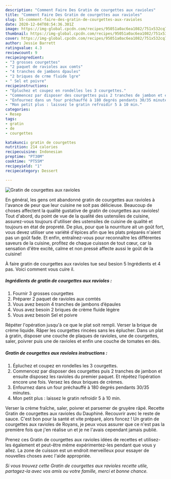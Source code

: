 ```yaml
---
description: "Comment Faire Des Gratin de courgettes aux ravioles"
title: "Comment Faire Des Gratin de courgettes aux ravioles"
slug: 55-comment-faire-des-gratin-de-courgettes-aux-ravioles
date: 2020-12-04T08:54:36.301Z
image: https://img-global.cpcdn.com/recipes/95051a0ac6ea1082/751x532cq70/gratin-de-courgettes-aux-ravioles-photo-principale-de-la-recette.jpg
thumbnail: https://img-global.cpcdn.com/recipes/95051a0ac6ea1082/751x532cq70/gratin-de-courgettes-aux-ravioles-photo-principale-de-la-recette.jpg
cover: https://img-global.cpcdn.com/recipes/95051a0ac6ea1082/751x532cq70/gratin-de-courgettes-aux-ravioles-photo-principale-de-la-recette.jpg
author: Jessie Barrett
ratingvalue: 4.3
reviewcount: 9
recipeingredient:
- "3 grosses courgettes"
- "2 paquet de ravioles aux comts"
- "4 tranches de jambons dpaules"
- "2 briques de crme fluide lgre"
- " Sel et poivre"
recipeinstructions:
- "Épluchez et coupez en rondelles les 3 courgettes."
- "Commencez par disposer des courgettes puis 2 tranches de jambon et ensuite disposez les ravioles du premier paquet. Et répétez l’opération encore une fois. Versez les deux briques de crèmes."
- "Enfournez dans un four préchauffé à 180 degrés pendants 30/35 minutes."
- "Mon petit plus : laissez le gratin refroidir 5 à 10 min."
categories:
- Resep
tags:
- gratin
- de
- courgettes

katakunci: gratin de courgettes 
nutrition: 214 calories
recipecuisine: Indonesian
preptime: "PT30M"
cooktime: "PT55M"
recipeyield: "1"
recipecategory: Dessert

---
```



![Gratin de courgettes aux ravioles](https://img-global.cpcdn.com/recipes/95051a0ac6ea1082/751x532cq70/gratin-de-courgettes-aux-ravioles-photo-principale-de-la-recette.jpg)

En général, les gens ont abandonné gratin de courgettes aux ravioles à l'avance de peur que leur cuisine ne soit pas délicieuse. Beaucoup de choses affectent la qualité gustative de gratin de courgettes aux ravioles! Tout d'abord, du point de vue de la qualité des ustensiles de cuisine, assurez-vous toujours d'utiliser des ustensiles de cuisine de qualité et toujours en état de propreté. De plus, pour que la nourriture ait un goût fort, vous devez utiliser une variété d'épices afin que les plats préparés n'aient pas un goût fade. Et enfin, entraînez-vous pour reconnaître les différentes saveurs de la cuisine, profitez de chaque cuisson de tout cœur, car la sensation d'être excité, calme et non pressé affecte aussi le goût de la cuisine!

<!--inarticleads1-->

À faire gratin de courgettes aux ravioles tue seul besion 5 Ingrédients et 4 pas. Voici comment vous cuire il.

##### Ingrédients de gratin de courgettes aux ravioles :

1. Fournir 3 grosses courgettes
1. Préparer 2 paquet de ravioles aux comtés
1. Vous avez besoin 4 tranches de jambons d’épaules
1. Vous avez besoin 2 briques de crème fluide légère
1. Vous avez besoin  Sel et poivre


Répéter l&#39;opération jusqu&#39;à ce que le plat soit rempli. Verser la brique de crème liquide. Râper les courgettes rincées sans les éplucher. Dans un plat à gratin, disposer une couche de plaques de ravioles, une de courgettes, saler, poivrer puis une de ravioles et enfin une couche de tomates en dés. 

<!--inarticleads2-->

##### Gratin de courgettes aux ravioles instructions :

1. Épluchez et coupez en rondelles les 3 courgettes.
1. Commencez par disposer des courgettes puis 2 tranches de jambon et ensuite disposez les ravioles du premier paquet. Et répétez l’opération encore une fois. Versez les deux briques de crèmes.
1. Enfournez dans un four préchauffé à 180 degrés pendants 30/35 minutes.
1. Mon petit plus : laissez le gratin refroidir 5 à 10 min.


Verser la crème fraîche, saler, poivrer et parsemer de gruyère râpé. Recette Gratin de courgettes aux ravioles du Dauphiné. Recouvrir avec le reste de sauce. C&#39;est bon pour la santé et vite préparé, alors foncez ! Un gratin de courgettes aux ravioles de Royans, je peux vous assurer que ce n&#39;est pas la première fois que j&#39;en réalise un et je ne l&#39;avais cependant jamais publié. 

<!--inarticleads1-->

<p>
Prenez ces Gratin de courgettes aux ravioles idées de recettes et utilisez-les également et peut-être même expérimentez-les pendant que vous y allez. La zone de cuisson est un endroit merveilleux pour essayer de nouvelles choses avec l'aide appropriée.
</p>

<p>
<i>Si vous trouvez cette Gratin de courgettes aux ravioles recette utile, partagez-la avec vos amis ou votre famille, merci et bonne chance.</i>
</p>
